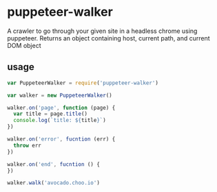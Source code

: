 # puppeteer-walker

A crawler to go through your given site in a headless chrome using puppeteer.
Returns an object containing host, current path, and current DOM object

## usage

```js
var PuppeteerWalker = require('puppeteer-walker')

var walker = new PuppeteerWalker()

walker.on('page', function (page) {
  var title = page.title()
  console.log(`title: ${title}`)
})

walker.on('error', fucntion (err) {
  throw err
})

walker.on('end', fucntion () {
})

walker.walk('avocado.choo.io')
```
